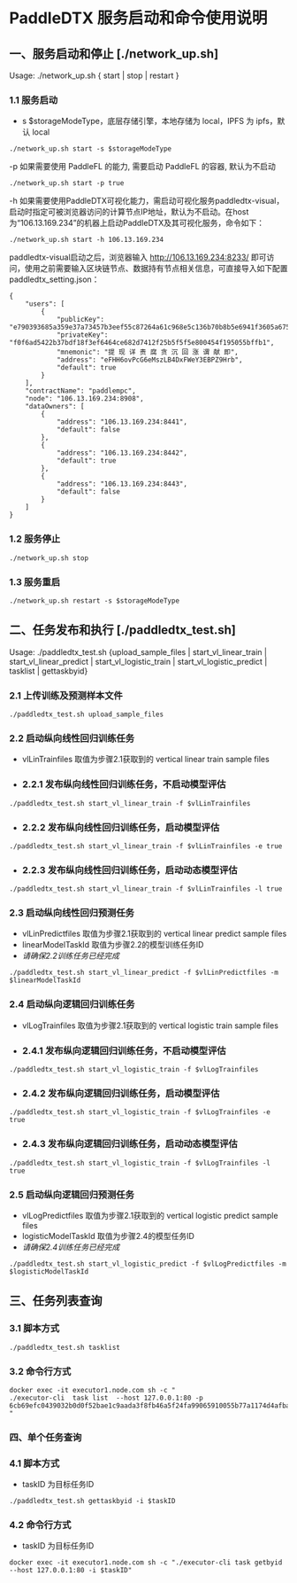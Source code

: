 # PaddleDTX 服务启动和命令使用说明

## 一、服务启动和停止 [./network_up.sh]
Usage: ./network_up.sh { start | stop | restart }

### 1.1 服务启动
- s $storageModeType，底层存储引擎，本地存储为 local，IPFS 为 ipfs，默认 local
```shell
./network_up.sh start -s $storageModeType
```

-p 如果需要使用 PaddleFL 的能力, 需要启动 PaddleFL 的容器, 默认为不启动
```shell
./network_up.sh start -p true
```

-h 如果需要使用PaddleDTX可视化能力，需启动可视化服务paddledtx-visual，启动时指定可被浏览器访问的计算节点IP地址，默认为不启动。在host为“106.13.169.234”的机器上启动PaddleDTX及其可视化服务，命令如下：
```shell
./network_up.sh start -h 106.13.169.234
```
paddledtx-visual启动之后，浏览器输入 http://106.13.169.234:8233/ 即可访问，使用之前需要输入区块链节点、数据持有节点相关信息，可直接导入如下配置paddledtx_setting.json：
```
{
    "users": [
        {
            "publicKey": "e790393685a359e37a73457b3eef55c87264a61c968e5c136b70b8b5e6941f3605a67561af41633035239f6393b949584470da7a67b5b8fe284bd69cfb0d3d59",
            "privateKey": "f0f6ad5422b37bdf18f3ef6464ce682d7412f25b5f5f5e800454f195055bffb1",
            "mnemonic": "提 现 详 责 腐 贪 沉 回 涨 谓 献 即",
            "address": "eFHH6ovPcG6eMszLB4DxFWeY3EBPZ9Hrb",
            "default": true
        }
    ],
    "contractName": "paddlempc",
    "node": "106.13.169.234:8908",
    "dataOwners": [
        {
            "address": "106.13.169.234:8441",
            "default": false
        },
        {
            "address": "106.13.169.234:8442",
            "default": true
        },
        {
            "address": "106.13.169.234:8443",
            "default": false
        }
    ]
}
```


### 1.2 服务停止
```shell
./network_up.sh stop
```
### 1.3 服务重启
```shell
./network_up.sh restart -s $storageModeType
```

## 二、任务发布和执行 [./paddledtx_test.sh]
Usage: ./paddledtx_test.sh {upload_sample_files | start_vl_linear_train | start_vl_linear_predict | start_vl_logistic_train | start_vl_logistic_predict | tasklist | gettaskbyid}

### 2.1 上传训练及预测样本文件
```shell
./paddledtx_test.sh upload_sample_files
```

### 2.2 启动纵向线性回归训练任务
- vlLinTrainfiles 取值为步骤2.1获取到的 vertical linear train sample files
- ### 2.2.1 发布纵向线性回归训练任务，不启动模型评估
```shell
./paddledtx_test.sh start_vl_linear_train -f $vlLinTrainfiles
```
- ### 2.2.2 发布纵向线性回归训练任务，启动模型评估
```shell
./paddledtx_test.sh start_vl_linear_train -f $vlLinTrainfiles -e true
```
- ### 2.2.3 发布纵向线性回归训练任务，启动动态模型评估
```shell
./paddledtx_test.sh start_vl_linear_train -f $vlLinTrainfiles -l true
```

### 2.3 启动纵向线性回归预测任务
- vlLinPredictfiles 取值为步骤2.1获取到的 vertical linear predict sample files
- linearModelTaskId 取值为步骤2.2的模型训练任务ID
- *请确保2.2训练任务已经完成*
```shell
./paddledtx_test.sh start_vl_linear_predict -f $vlLinPredictfiles -m $linearModelTaskId
```

### 2.4 启动纵向逻辑回归训练任务
- vlLogTrainfiles 取值为步骤2.1获取到的 vertical logistic train sample files
- ### 2.4.1 发布纵向逻辑回归训练任务，不启动模型评估
```shell
./paddledtx_test.sh start_vl_logistic_train -f $vlLogTrainfiles
```
- ### 2.4.2 发布纵向逻辑回归训练任务，启动模型评估
```shell
./paddledtx_test.sh start_vl_logistic_train -f $vlLogTrainfiles -e true
```
- ### 2.4.3 发布纵向逻辑回归训练任务，启动动态模型评估
```shell
./paddledtx_test.sh start_vl_logistic_train -f $vlLogTrainfiles -l true
```

### 2.5 启动纵向逻辑回归预测任务
- vlLogPredictfiles 取值为步骤2.1获取到的 vertical logistic predict sample files
- logisticModelTaskId 取值为步骤2.4的模型任务ID
- *请确保2.4训练任务已经完成*
```shell
./paddledtx_test.sh start_vl_logistic_predict -f $vlLogPredictfiles -m $logisticModelTaskId
```

## 三、任务列表查询
### 3.1 脚本方式
```shell
./paddledtx_test.sh tasklist
```

### 3.2 命令行方式
```shell
docker exec -it executor1.node.com sh -c " 
./executor-cli  task list  --host 127.0.0.1:80 -p 6cb69efc0439032b0d0f52bae1c9aada3f8fb46a5f24fa99065910055b77a1174d4afbac3c0529c8927587bb0e2ad90a85eaa600cfddd6b99f1212112135ef2b
"
```

### 四、单个任务查询
### 4.1 脚本方式
- taskID 为目标任务ID
```shell
./paddledtx_test.sh gettaskbyid -i $taskID
```

### 4.2 命令行方式
- taskID 为目标任务ID
```shell
docker exec -it executor1.node.com sh -c "./executor-cli task getbyid --host 127.0.0.1:80 -i $taskID"
```

